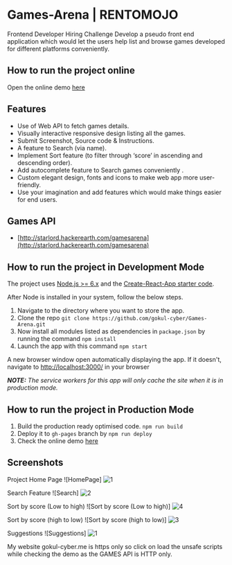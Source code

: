 # Games-Arena | RENTOMOJO
Frontend Developer Hiring Challenge
Develop a pseudo front end application which would let the users help list and browse games developed for different platforms conveniently.

## How to run the project online
Open the online demo [here](https://manishbisht.github.io/Games-Arena)

## Features

- Use of Web API to fetch games details.
- Visually interactive responsive design listing all the games.
- Submit Screenshot, Source code & Instructions.
- A feature to Search (via name).
- Implement Sort feature (to filter through ‘score’ in ascending and descending order).
- Add autocomplete feature to Search games conveniently .
- Custom elegant design, fonts and icons to make web app more user-friendly.
- Use your imagination and add features which would make things easier for end users.

## Games API

- [http://starlord.hackerearth.com/gamesarena](http://starlord.hackerearth.com/gamesarena)

## How to run the project in Development Mode
The project uses [Node.js >= 6.x](https://nodejs.org/en/) and the [Create-React-App starter code](https://github.com/facebookincubator/create-react-app).

After Node is installed in your system, follow the below steps.

1. Navigate to the directory where you want to store the app.
2. Clone the repo `git clone https://github.com/gokul-cyber/Games-Arena.git`
3. Now install all modules listed as dependencies in `package.json` by running the command `npm install`
4. Launch the app with this command `npm start`

A new browser window open automatically displaying the app.  If it doesn't, navigate to [http://localhost:3000/](http://localhost:3000/) in your browser

***NOTE:*** *The service workers for this app will only cache the site when it is in production mode.*

## How to run the project in Production Mode

1. Build the production ready optimised code. `npm run build`
2. Deploy it to `gh-pages` branch by `npm run deploy`
3. Check the online demo [here](https://gokul-cyber.github.io/Games-Arena)

## Screenshots
Project Home Page
![HomePage] ![1](https://user-images.githubusercontent.com/62883769/179364524-ffbce3cc-4d90-4821-b00f-d9a05de911b3.png)


Search Feature
![Search] ![2](https://user-images.githubusercontent.com/62883769/179364543-4345920d-c444-4cf0-abe4-5cdc3ff93f69.png)


Sort by score (Low to high)
![Sort by score (Low to high)] ![4](https://user-images.githubusercontent.com/62883769/179364559-d1d31b18-0537-48f5-b341-4e2d6d907eb3.png)


Sort by score (high to low)
![Sort by score (high to low)] ![3](https://user-images.githubusercontent.com/62883769/179364610-0ff83f6d-f1d4-4967-a91d-00a6c01977ed.png)


Suggestions
![Suggestions] ![1](https://user-images.githubusercontent.com/62883769/179364620-1afe29f0-9991-4c89-a40b-f15f9d25af0d.png)


My website gokul-cyber.me is https only so click on load the unsafe scripts while checking the demo as the GAMES API is HTTP only.


